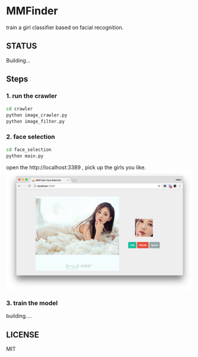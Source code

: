 # MMFinder
train a girl classifier based on facial recognition.

## STATUS
Building...

## Steps
### 1. run the crawler
``` sh
cd crawler
python image_crawler.py
python image_filter.py
```

### 2. face selection
```sh
cd face_selection
python main.py
```
open the http://localhost:3389 , pick up the girls you like.<br>
![face_selection](./face_selection/screenshot.png)

### 3. train the model
building....

## LICENSE
MIT
